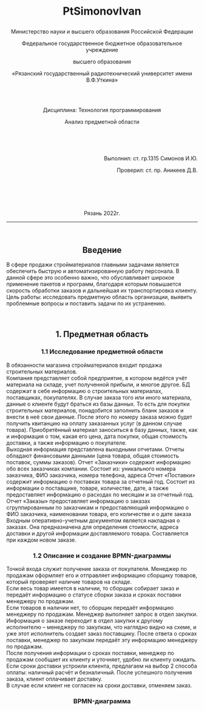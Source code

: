 # <p align="center">PtSimonovIvan</p>

<p align="center">Министерство науки и высшего образования Российской Федерации</p>
<p align="center">Федеральное государственное бюджетное образовательное учреждение</p>
<p align="center">высшего образования</p>
<p align="center">«Рязанский государственный радиотехнический университет имени В.Ф.Уткина»</p>
<br>
<br>
<p align="center">Дисциплина: Технология программирования</p>
<p align="center">Анализ предметной области</p>
<br>
<br>
<br>
<p align="right">Выполнил: ст. гр.1315 Симонов И.Ю.</p>
<p align="right">Проверил: ст. пр. Аникеев Д.В.</p>
<br>
<br>
<br>
<br>
<p align="center">Рязань 2022г.</p>
<hr>
<br>
<h2 align="center">Введение</h2>

<p>  В сфере продажи стройматериалов главными задачами является обеспечить быструю и автоматизированную работу персонала. В данной сфере это особенно важно, что обуславливает широкое применение пакетов и программ, благодаря которым повышается скорость обработки заказов и дальнейшая их транспортировка клиенту. 
Цель работы: исследовать предметную область организации, выявить проблемные вопросы и поставить задачи по их устранению.

</p>

<br>
<h2 align="center">1. Предметная область</h2>
<h3 align="center">1.1 Исследование предметной области</h3>
<span>  
  В обязанности магазина стройматериалов входит продажа строительных материалов.<br> 
  Компания представляет собой предприятие, в котором ведётся учёт материала на складе, учет полученной прибыли, и многое другое. БД содержат в себе информацию о строительных материалах, поставщиках, покупателях. В случае заказа того или иного материала, данные о клиенте будут браться из базы данных. То есть для покупки строительных материалов, понадобится заполнить бланк заказов и внести в неё свои данные. После этого по номеру заказа можно будет получить квитанцию на оплату заказанных услуг (в данном случае товара). Приобретённый материал заноситься в базу данных, также, как и информация о том, какая его цена, дата покупки, общая стоимость доставки, а также информацию о покупателе.<br>
  Выходная информация представлена выходными отчетами. Отчеты обладают финансовыми данными (цена товара, общая стоимость поставок, суммы заказов). Отчет «Заказчики» содержит информацию обо всех заказчиках компании. Состоит из: уникального номера заказчика, ФИО заказчика, номера телефона, адреса
  Отчет «Поставки» содержит информацию о поставках товара за отчетный год. Состоит из информации о поставщике, товаре, количестве, дате, а также предоставляет информацию о расходах по месяцам и за отчетный год. <br>
  Отчет «Заказы» предоставляет информацию о заказах сгруппированным по заказчикам и предоставляющий информацию о ФИО заказчика, наименовании товара, его количестве и о дате заказа<br>
  Входным оперативно-учетным документом является накладная о заказах. Она предназначена для определения стоимости, адреса доставки и другой информации доставляемого товара. Составляется при каждом новом заказе.

</span>

<h3 align="center">1.2 Описание и создание BPMN-диаграммы</h2>
<span> Точкой входа служит получение заказа от покупателя. Менеджер по продажам оформляет его и отправляет информацию сборщику товаров, который проверяет наличие товаров на складе. </br>
Если весь товар имеется в наличии, то сборщик собирает заказ и передаёт информацию о статусе сборки заказа и сроках поставки менеджеру по продажам.</br>
Если товаров в наличии нет, то сборщик передаёт информацию менеджеру по продажам. Менеджер выполняет запрос в отдел закупки. Информация о заказе переходит в отдел закупки к другому исполнителю – менеджеру по закупкам, что наглядно видно на схеме, и уже этот исполнитель создает заказ поставщику. После ответа о сроках поставки, менеджер по закупкам передаёт эту информацию менеджеру по продажам.</br>
После получения информации о сроках поставки, менеджер по продажам сообщает их клиенту и уточняет, удобно ли клиенту ожидать.</br>
Если сроки доставки устроили клиента, предлагаем на выбор 2 способа оплаты: наличный расчёт и безналичный. После успешного получения заказа, клиент оплачивает доставку. </br>
В случае если клиент не согласен на сроки доставки, отменяем заказ. 
</span>

<h3 align="center">BPMN-диаграмма</h3>

